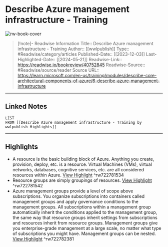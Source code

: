 # Describe Azure management infrastructure - Training

![rw-book-cover](https://readwise-assets.s3.amazonaws.com/media/uploaded_book_covers/profile_174804/open-graph-image_GDw1hft.png)
<br>
>[!note]- Readwise Information
>Title:: Describe Azure management infrastructure - Training
>Author:: [[wwlpublish]]
>Type:: #Readwise/category/articles
>Published-Date:: [[2023-12-03]]
>Last-Highlighted-Date:: [[2024-05-21]]
>Readwise-Link:: https://readwise.io/bookreview/40752845
>Readwise-Source:: #Readwise/source/reader
>Source URL:: https://learn.microsoft.com/en-us/training/modules/describe-core-architectural-components-of-azure/6-describe-azure-management-infrastructure
--- 

## Linked Notes
```dataview
LIST
FROM [[Describe Azure management infrastructure - Training by wwlpublish Highlights]]
```

---

## Highlights
- A resource is the basic building block of Azure. Anything you create, provision, deploy, etc. is a resource. Virtual Machines (VMs), virtual networks, databases, cognitive services, etc. are all considered resources within Azure. [View Highlight](https://readwise.io/open/722781534) ^rw722781534
- Resource groups are simply groupings of resources. [View Highlight](https://readwise.io/open/722781542) ^rw722781542
- Azure management groups provide a level of scope above subscriptions. You organize subscriptions into containers called management groups and apply governance conditions to the management groups. All subscriptions within a management group automatically inherit the conditions applied to the management group, the same way that resource groups inherit settings from subscriptions and resources inherit from resource groups. Management groups give you enterprise-grade management at a large scale, no matter what type of subscriptions you might have. Management groups can be nested. [View Highlight](https://readwise.io/open/722782381) ^rw722782381
